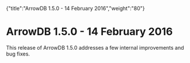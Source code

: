 {"title":"ArrowDB 1.5.0 - 14 February 2016","weight":"80"} 

# ArrowDB 1.5.0 - 14 February 2016

This release of ArrowDB 1.5.0 addresses a few internal improvements and bug fixes.